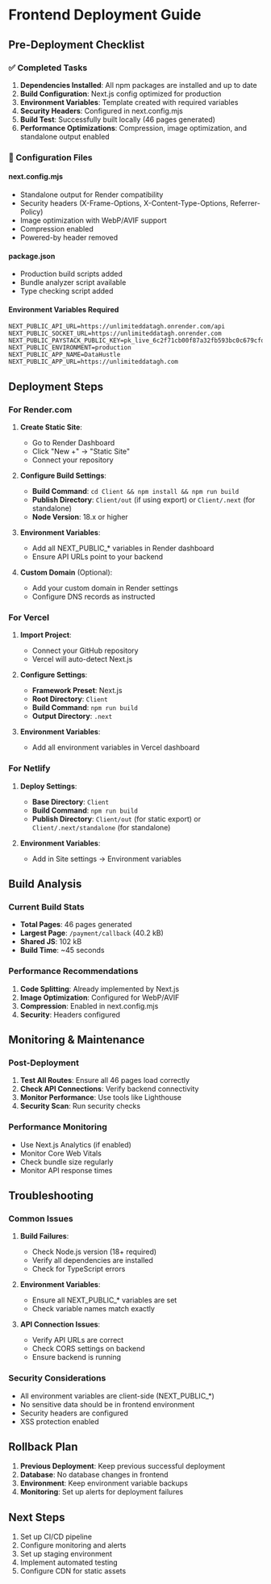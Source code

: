 # Frontend Deployment Guide

## Pre-Deployment Checklist

### ✅ Completed Tasks

1. **Dependencies Installed**: All npm packages are installed and up to date
2. **Build Configuration**: Next.js config optimized for production
3. **Environment Variables**: Template created with required variables
4. **Security Headers**: Configured in next.config.mjs
5. **Build Test**: Successfully built locally (46 pages generated)
6. **Performance Optimizations**: Compression, image optimization, and standalone output enabled

### 🔧 Configuration Files

#### next.config.mjs
- Standalone output for Render compatibility
- Security headers (X-Frame-Options, X-Content-Type-Options, Referrer-Policy)
- Image optimization with WebP/AVIF support
- Compression enabled
- Powered-by header removed

#### package.json
- Production build scripts added
- Bundle analyzer script available
- Type checking script added

#### Environment Variables Required
```env
NEXT_PUBLIC_API_URL=https://unlimiteddatagh.onrender.com/api
NEXT_PUBLIC_SOCKET_URL=https://unlimiteddatagh.onrender.com
NEXT_PUBLIC_PAYSTACK_PUBLIC_KEY=pk_live_6c2f71cb00f87a32fb593bc0c679cfd28f5ab2d3
NEXT_PUBLIC_ENVIRONMENT=production
NEXT_PUBLIC_APP_NAME=DataHustle
NEXT_PUBLIC_APP_URL=https://unlimiteddatagh.com
```

## Deployment Steps

### For Render.com

1. **Create Static Site**:
   - Go to Render Dashboard
   - Click "New +" → "Static Site"
   - Connect your repository

2. **Configure Build Settings**:
   - **Build Command**: `cd Client && npm install && npm run build`
   - **Publish Directory**: `Client/out` (if using export) or `Client/.next` (for standalone)
   - **Node Version**: 18.x or higher

3. **Environment Variables**:
   - Add all NEXT_PUBLIC_* variables in Render dashboard
   - Ensure API URLs point to your backend

4. **Custom Domain** (Optional):
   - Add your custom domain in Render settings
   - Configure DNS records as instructed

### For Vercel

1. **Import Project**:
   - Connect your GitHub repository
   - Vercel will auto-detect Next.js

2. **Configure Settings**:
   - **Framework Preset**: Next.js
   - **Root Directory**: `Client`
   - **Build Command**: `npm run build`
   - **Output Directory**: `.next`

3. **Environment Variables**:
   - Add all environment variables in Vercel dashboard

### For Netlify

1. **Deploy Settings**:
   - **Base Directory**: `Client`
   - **Build Command**: `npm run build`
   - **Publish Directory**: `Client/out` (for static export) or `Client/.next/standalone` (for standalone)

2. **Environment Variables**:
   - Add in Site settings → Environment variables

## Build Analysis

### Current Build Stats
- **Total Pages**: 46 pages generated
- **Largest Page**: `/payment/callback` (40.2 kB)
- **Shared JS**: 102 kB
- **Build Time**: ~45 seconds

### Performance Recommendations

1. **Code Splitting**: Already implemented by Next.js
2. **Image Optimization**: Configured for WebP/AVIF
3. **Compression**: Enabled in next.config.mjs
4. **Security**: Headers configured

## Monitoring & Maintenance

### Post-Deployment

1. **Test All Routes**: Ensure all 46 pages load correctly
2. **Check API Connections**: Verify backend connectivity
3. **Monitor Performance**: Use tools like Lighthouse
4. **Security Scan**: Run security checks

### Performance Monitoring

- Use Next.js Analytics (if enabled)
- Monitor Core Web Vitals
- Check bundle size regularly
- Monitor API response times

## Troubleshooting

### Common Issues

1. **Build Failures**:
   - Check Node.js version (18+ required)
   - Verify all dependencies are installed
   - Check for TypeScript errors

2. **Environment Variables**:
   - Ensure all NEXT_PUBLIC_* variables are set
   - Check variable names match exactly

3. **API Connection Issues**:
   - Verify API URLs are correct
   - Check CORS settings on backend
   - Ensure backend is running

### Security Considerations

- All environment variables are client-side (NEXT_PUBLIC_*)
- No sensitive data should be in frontend environment
- Security headers are configured
- XSS protection enabled

## Rollback Plan

1. **Previous Deployment**: Keep previous successful deployment
2. **Database**: No database changes in frontend
3. **Environment**: Keep environment variable backups
4. **Monitoring**: Set up alerts for deployment failures

## Next Steps

1. Set up CI/CD pipeline
2. Configure monitoring and alerts
3. Set up staging environment
4. Implement automated testing
5. Configure CDN for static assets
